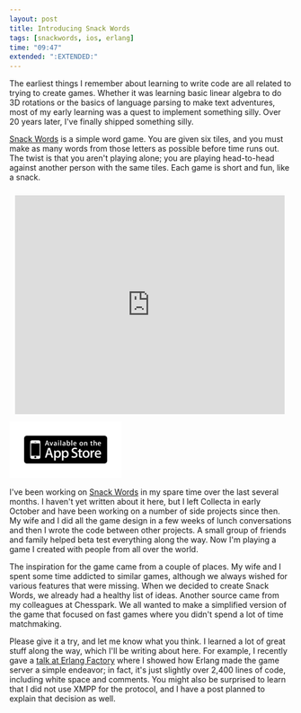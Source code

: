 ```yaml
---
layout: post
title: Introducing Snack Words
tags: [snackwords, ios, erlang]
time: "09:47"
extended: ":EXTENDED:"
---
```


The earliest things I remember about learning to write code are all
related to trying to create games. Whether it was learning basic
linear algebra to do 3D rotations or the basics of language parsing to
make text adventures, most of my early learning was a quest to
implement something silly. Over 20 years later, I've finally shipped
something silly.

[Snack Words](http://itunes.apple.com/us/app/snack-words/id425786167)
is a simple word game. You are given six tiles, and you must make as
many words from those letters as possible before time runs out. The
twist is that you aren't playing alone; you are playing head-to-head
against another person with the same tiles. Each game is short and
fun, like a snack.

<div style='width:480px;margin:10px;float:left'>
<iframe title="Snack Words video" width="480" height="390" src="http://www.youtube.com/embed/5zPQuqoUHqU" frameborder="0" allowfullscreen="yes"></iframe>
</div>

<a href='http://itunes.apple.com/us/app/snack-words/id425786167'>
<img src='/images/app_store_badge.png' width='200' height='100'>
</a>

I've been working on [Snack
Words](http://itunes.apple.com/us/app/snack-words/id425786167) in my
spare time over the last several months. I haven't yet written about
it here, but I left Collecta in early October and have been working on
a number of side projects since then. My wife and I did all the
game design in a few weeks of lunch conversations and then I wrote the
code between other projects. A small group of friends and family
helped beta test everything along the way. Now I'm playing a game I
created with people from all over the world.

The inspiration for the game came from a couple of places. My wife and
I spent some time addicted to similar games, although we always wished
for various features that were missing. When we decided to create
Snack Words, we already had a healthy list of ideas. Another source
came from my colleagues at Chesspark. We all wanted to make a
simplified version of the game that focused on fast games where you
didn't spend a lot of time matchmaking.

Please give it a try, and let me know what you think. I learned a lot
of great stuff along the way, which I'll be writing about here. For
example, I recently gave a [talk at Erlang Factory](http://erlang-factory.com/conference/SFBay2011/speakers/JackMoffit) where I showed how
Erlang made the game server a simple endeavor; in fact, it's just
slightly over 2,400 lines of code, including white space and
comments. You might also be surprised to learn that I did not use XMPP
for the protocol, and I have a post planned to explain that
decision as well.
